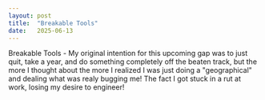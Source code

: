 ```yaml
---
layout: post
title:  "Breakable Tools"
date:   2025-06-13
---
```


<p class="intro"><span class="dropcap">B</span>reakable Tools - My original intention for this upcoming gap was to just quit, take a year, and do something completely off the beaten track, but the more I thought about the more I realized I was just doing a "geographical" and dealing what was realy bugging me! The fact I got stuck in a rut at work, losing my desire to engineer!</p>
